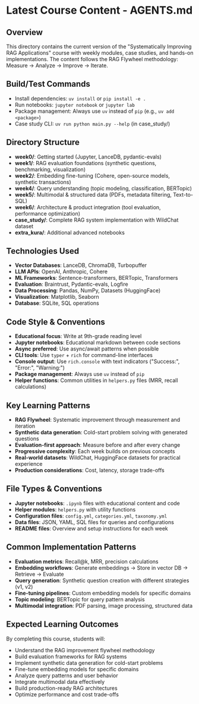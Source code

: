 # Latest Course Content - AGENTS.md

## Overview
This directory contains the current version of the "Systematically Improving RAG Applications" course with weekly modules, case studies, and hands-on implementations. The content follows the RAG Flywheel methodology: Measure → Analyze → Improve → Iterate.

## Build/Test Commands
- Install dependencies: `uv install` or `pip install -e .`
- Run notebooks: `jupyter notebook` or `jupyter lab`
- Package management: Always use `uv` instead of `pip` (e.g., `uv add <package>`)
- Case study CLI: `uv run python main.py --help` (in case_study/)

## Directory Structure
- **week0/**: Getting started (Jupyter, LanceDB, pydantic-evals)
- **week1/**: RAG evaluation foundations (synthetic questions, benchmarking, visualization)
- **week2/**: Embedding fine-tuning (Cohere, open-source models, synthetic transactions)
- **week4/**: Query understanding (topic modeling, classification, BERTopic)
- **week5/**: Multimodal & structured data (PDFs, metadata filtering, Text-to-SQL)
- **week6/**: Architecture & product integration (tool evaluation, performance optimization)
- **case_study/**: Complete RAG system implementation with WildChat dataset
- **extra_kura/**: Additional advanced notebooks

## Technologies Used
- **Vector Databases**: LanceDB, ChromaDB, Turbopuffer
- **LLM APIs**: OpenAI, Anthropic, Cohere
- **ML Frameworks**: Sentence-transformers, BERTopic, Transformers
- **Evaluation**: Braintrust, Pydantic-evals, Logfire
- **Data Processing**: Pandas, NumPy, Datasets (HuggingFace)
- **Visualization**: Matplotlib, Seaborn
- **Database**: SQLite, SQL operations

## Code Style & Conventions
- **Educational focus**: Write at 9th-grade reading level
- **Jupyter notebooks**: Educational markdown between code sections
- **Async preferred**: Use async/await patterns when possible
- **CLI tools**: Use `typer` + `rich` for command-line interfaces
- **Console output**: Use `rich.console` with text indicators ("Success:", "Error:", "Warning:")
- **Package management**: Always use `uv` instead of `pip`
- **Helper functions**: Common utilities in `helpers.py` files (MRR, recall calculations)

## Key Learning Patterns
- **RAG Flywheel**: Systematic improvement through measurement and iteration
- **Synthetic data generation**: Cold-start problem solving with generated questions
- **Evaluation-first approach**: Measure before and after every change
- **Progressive complexity**: Each week builds on previous concepts
- **Real-world datasets**: WildChat, HuggingFace datasets for practical experience
- **Production considerations**: Cost, latency, storage trade-offs

## File Types & Conventions
- **Jupyter notebooks**: `.ipynb` files with educational content and code
- **Helper modules**: `helpers.py` with utility functions
- **Configuration files**: `config.yml`, `categories.yml`, `taxonomy.yml`
- **Data files**: JSON, YAML, SQL files for queries and configurations
- **README files**: Overview and setup instructions for each week

## Common Implementation Patterns
- **Evaluation metrics**: Recall@k, MRR, precision calculations
- **Embedding workflows**: Generate embeddings → Store in vector DB → Retrieve → Evaluate
- **Query generation**: Synthetic question creation with different strategies (v1, v2)
- **Fine-tuning pipelines**: Custom embedding models for specific domains
- **Topic modeling**: BERTopic for query pattern analysis
- **Multimodal integration**: PDF parsing, image processing, structured data
</synth>

## Expected Learning Outcomes
By completing this course, students will:
- Understand the RAG improvement flywheel methodology
- Build evaluation frameworks for RAG systems
- Implement synthetic data generation for cold-start problems
- Fine-tune embedding models for specific domains
- Analyze query patterns and user behavior
- Integrate multimodal data effectively
- Build production-ready RAG architectures
- Optimize performance and cost trade-offs
